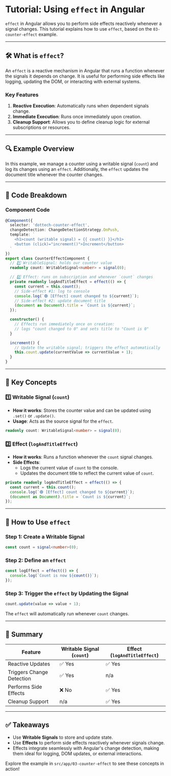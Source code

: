 # Tutorial: Using `effect` in Angular

`effect` in Angular allows you to perform side effects reactively whenever a signal changes. This tutorial explains how to use `effect`, based on the `03-counter-effect` example.

---

## 🛠️ What is `effect`?

An `effect` is a reactive mechanism in Angular that runs a function whenever the signals it depends on change. It is useful for performing side effects like logging, updating the DOM, or interacting with external systems.

### Key Features

1. **Reactive Execution**: Automatically runs when dependent signals change.
2. **Immediate Execution**: Runs once immediately upon creation.
3. **Cleanup Support**: Allows you to define cleanup logic for external subscriptions or resources.

---

## 🔍 Example Overview

In this example, we manage a counter using a writable signal (`count`) and log its changes using an `effect`. Additionally, the `effect` updates the document title whenever the counter changes.

---

## 📄 Code Breakdown

### Component Code

```typescript
@Component({
  selector: 'dottech-counter-effect',
  changeDetection: ChangeDetectionStrategy.OnPush,
  template: `
    <h1>count (writable signal) = {{ count() }}</h1>
    <button (click)="increment()">Increment</button>
  `
})
export class CounterEffectComponent {
  // 1️⃣ WritableSignal: holds our counter value
  readonly count: WritableSignal<number> = signal(0);

  // 2️⃣ Effect: runs on subscription and whenever `count` changes
  private readonly logAndTitleEffect = effect(() => {
    const current = this.count();
    // Side-effect #1: log to console
    console.log(`🟢 [Effect] count changed to ${current}`);
    // Side-effect #2: update document title
    (document as Document).title = `Count is ${current}`;
  });

  constructor() {
    // Effects run immediately once on creation:
    // logs "count changed to 0" and sets title to "Count is 0"
  }

  increment() {
    // Update the writable signal; triggers the effect automatically
    this.count.update(currentValue => currentValue + 1);
  }
}
```

---

## 🧠 Key Concepts

### 1️⃣ Writable Signal (`count`)

- **How it works**: Stores the counter value and can be updated using `.set()` or `.update()`.
- **Usage**: Acts as the source signal for the `effect`.

```typescript
readonly count: WritableSignal<number> = signal(0);
```

### 2️⃣ Effect (`logAndTitleEffect`)

- **How it works**: Runs a function whenever the `count` signal changes.
- **Side Effects**:
  - Logs the current value of `count` to the console.
  - Updates the document title to reflect the current value of `count`.

```typescript
private readonly logAndTitleEffect = effect(() => {
  const current = this.count();
  console.log(`🟢 [Effect] count changed to ${current}`);
  (document as Document).title = `Count is ${current}`;
});
```

---

## 🚀 How to Use `effect`

### Step 1: Create a Writable Signal

```typescript
const count = signal<number>(0);
```

### Step 2: Define an `effect`

```typescript
const logEffect = effect(() => {
  console.log(`Count is now ${count()}`);
});
```

### Step 3: Trigger the `effect` by Updating the Signal

```typescript
count.update(value => value + 1);
```

The `effect` will automatically run whenever `count` changes.

---

## 📝 Summary

| Feature                | Writable Signal (`count`) | Effect (`logAndTitleEffect`) |
|------------------------|---------------------------|------------------------------|
| Reactive Updates       | ✅ Yes                   | ✅ Yes                      |
| Triggers Change Detection | ✅ Yes                | n/a                         |
| Performs Side Effects  | ❌ No                    | ✅ Yes                      |
| Cleanup Support        | n/a                      | ✅ Yes                      |

---

## ✅ Takeaways

- Use **Writable Signals** to store and update state.
- Use **Effects** to perform side effects reactively whenever signals change.
- Effects integrate seamlessly with Angular's change detection, making them ideal for logging, DOM updates, or external interactions.

Explore the example in `src/app/03-counter-effect` to see these concepts in action!
